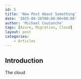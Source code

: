 ```yaml
---
id: 5
title: 'New Post About Something'
date: '2025-09-26T00:00:00+00:00'
author: 'Michael Coutanche'
tags: [Azure, Migration, Cloud]
layout: post
categories:
    - Articles
---
```


## Introduction

The cloud 